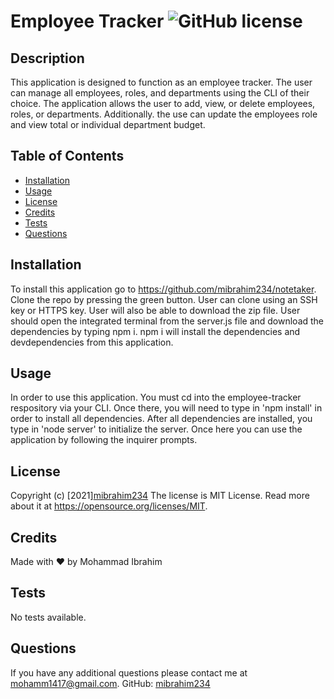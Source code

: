 #  Employee Tracker ![GitHub license](https://img.shields.io/badge/license-MIT%20License-blue.svg)

## Description
This application is designed to function as an employee tracker. The user can manage all employees, roles, and departments using the CLI of their choice. The application allows the user to add, view, or delete employees, roles, or departments. Additionally. the use can update the employees role and view total or individual department budget.

## Table of Contents
* [Installation](#installation)
* [Usage](#usage)
* [License](#license)
* [Credits](#credits)
* [Tests](#tests)
* [Questions](#questions)

## Installation
To install this application go to https://github.com/mibrahim234/notetaker. Clone the repo by pressing the green button. User can clone using an SSH key or HTTPS key. User will also be able to download the zip file. User should open the integrated terminal from the server.js file and download the dependencies by typing npm i. npm i will install the dependencies and devdependencies from this application. 

## Usage 
 In order to use this application. You must cd into the employee-tracker respository via your CLI. Once there, you will need to type in 'npm install' in order to install all dependencies. After all dependencies are installed, you type in 'node server' to initialize the server. Once here you can use the application by following the inquirer prompts.

  
## License

Copyright (c) [2021][mibrahim234](https://github.com/mibrahim234)
The license is MIT License. 
Read more about it at https://opensource.org/licenses/MIT.

## Credits
Made with ❤️ by Mohammad Ibrahim

## Tests
No tests available.

## Questions
If you have any additional questions please contact me at mohamm1417@gmail.com.
GitHub: [mibrahim234](https://github.com/mibrahim234)